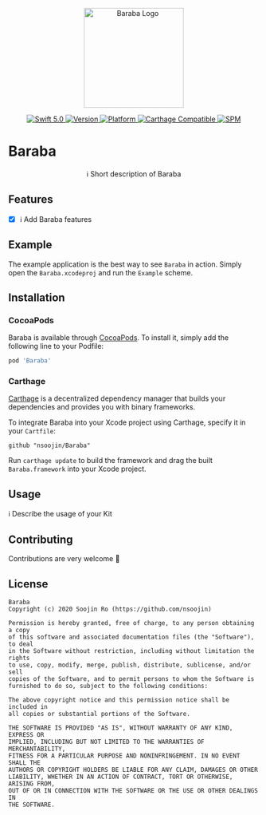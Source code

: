 <p align="center">
   <img width="200" src="https://raw.githubusercontent.com/SvenTiigi/SwiftKit/gh-pages/readMeAssets/SwiftKitLogo.png" alt="Baraba Logo">
</p>

<p align="center">
   <a href="https://developer.apple.com/swift/">
      <img src="https://img.shields.io/badge/Swift-5.0-orange.svg?style=flat" alt="Swift 5.0">
   </a>
   <a href="http://cocoapods.org/pods/Baraba">
      <img src="https://img.shields.io/cocoapods/v/Baraba.svg?style=flat" alt="Version">
   </a>
   <a href="http://cocoapods.org/pods/Baraba">
      <img src="https://img.shields.io/cocoapods/p/Baraba.svg?style=flat" alt="Platform">
   </a>
   <a href="https://github.com/Carthage/Carthage">
      <img src="https://img.shields.io/badge/Carthage-compatible-4BC51D.svg?style=flat" alt="Carthage Compatible">
   </a>
   <a href="https://github.com/apple/swift-package-manager">
      <img src="https://img.shields.io/badge/Swift%20Package%20Manager-compatible-brightgreen.svg" alt="SPM">
   </a>
</p>

# Baraba

<p align="center">
ℹ️ Short description of Baraba
</p>

## Features

- [x] ℹ️ Add Baraba features

## Example

The example application is the best way to see `Baraba` in action. Simply open the `Baraba.xcodeproj` and run the `Example` scheme.

## Installation

### CocoaPods

Baraba is available through [CocoaPods](http://cocoapods.org). To install
it, simply add the following line to your Podfile:

```bash
pod 'Baraba'
```

### Carthage

[Carthage](https://github.com/Carthage/Carthage) is a decentralized dependency manager that builds your dependencies and provides you with binary frameworks.

To integrate Baraba into your Xcode project using Carthage, specify it in your `Cartfile`:

```ogdl
github "nsoojin/Baraba"
```

Run `carthage update` to build the framework and drag the built `Baraba.framework` into your Xcode project. 

## Usage

ℹ️ Describe the usage of your Kit

## Contributing
Contributions are very welcome 🙌

## License

```
Baraba
Copyright (c) 2020 Soojin Ro (https://github.com/nsoojin)

Permission is hereby granted, free of charge, to any person obtaining a copy
of this software and associated documentation files (the "Software"), to deal
in the Software without restriction, including without limitation the rights
to use, copy, modify, merge, publish, distribute, sublicense, and/or sell
copies of the Software, and to permit persons to whom the Software is
furnished to do so, subject to the following conditions:

The above copyright notice and this permission notice shall be included in
all copies or substantial portions of the Software.

THE SOFTWARE IS PROVIDED "AS IS", WITHOUT WARRANTY OF ANY KIND, EXPRESS OR
IMPLIED, INCLUDING BUT NOT LIMITED TO THE WARRANTIES OF MERCHANTABILITY,
FITNESS FOR A PARTICULAR PURPOSE AND NONINFRINGEMENT. IN NO EVENT SHALL THE
AUTHORS OR COPYRIGHT HOLDERS BE LIABLE FOR ANY CLAIM, DAMAGES OR OTHER
LIABILITY, WHETHER IN AN ACTION OF CONTRACT, TORT OR OTHERWISE, ARISING FROM,
OUT OF OR IN CONNECTION WITH THE SOFTWARE OR THE USE OR OTHER DEALINGS IN
THE SOFTWARE.
```
